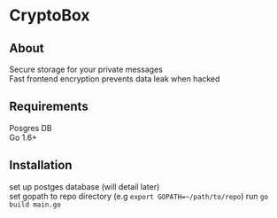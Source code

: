 # CryptoBox
## About
Secure storage for your private messages <br>
Fast frontend encryption prevents data leak when hacked

## Requirements
Posgres DB <br>
Go 1.6+

## Installation
set up postges database (will detail later) <br>
set gopath to repo directory (e.g `export GOPATH=~/path/to/repo`)
run `go build main.go`
